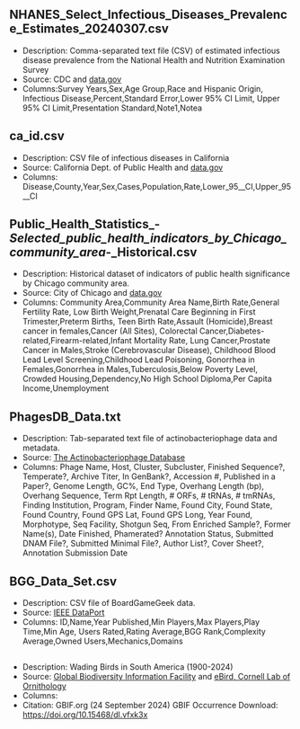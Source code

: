 ## NHANES_Select_Infectious_Diseases_Prevalence_Estimates_20240307.csv
- Description: Comma-separated text file (CSV) of estimated infectious disease
prevalence from the National Health and Nutrition Examination Survey
- Source: CDC and [data.gov](https://catalog.data.gov/dataset/nhanes-select-infectious-diseases-prevalence-estimates)
- Columns:Survey Years,Sex,Age Group,Race and Hispanic Origin,
Infectious Disease,Percent,Standard Error,Lower 95% CI Limit,
Upper 95% CI Limit,Presentation Standard,Note1,Notea

## ca_id.csv
- Description: CSV file of infectious diseases in California
- Source: California Dept. of Public Health and [data.gov](https://catalog.data.gov/dataset/infectious-diseases-by-disease-county-year-and-sex-6e856)
- Columns: Disease,County,Year,Sex,Cases,Population,Rate,Lower_95__CI,Upper_95__CI

## Public_Health_Statistics_-_Selected_public_health_indicators_by_Chicago_community_area_-_Historical.csv
- Description: Historical dataset of indicators of public health significance by
Chicago community area.
- Source: City of Chicago and [data.gov](https://catalog.data.gov/dataset/public-health-statistics-selected-public-health-indicators-by-chicago-community-area)
- Columns: Community Area,Community Area Name,Birth Rate,General Fertility Rate,
Low Birth Weight,Prenatal Care Beginning in First Trimester,Preterm Births,
Teen Birth Rate,Assault (Homicide),Breast cancer in females,Cancer (All Sites),
Colorectal Cancer,Diabetes-related,Firearm-related,Infant Mortality Rate,
Lung Cancer,Prostate Cancer in Males,Stroke (Cerebrovascular Disease),
Childhood Blood Lead Level Screening,Childhood Lead Poisoning,
Gonorrhea in Females,Gonorrhea in Males,Tuberculosis,Below Poverty Level,
Crowded Housing,Dependency,No High School Diploma,Per Capita Income,Unemployment

## PhagesDB_Data.txt
- Description: Tab-separated text file of actinobacteriophage data and metadata.
- Source: [The Actinobacteriophage Database](https://phagesdb.org/data/) 
- Columns: Phage Name, Host, Cluster, Subcluster, Finished Sequence?,
Temperate?, Archive Titer, In GenBank?, Accession #, Published in a Paper?,
Genome Length, GC%, End Type, Overhang Length (bp), Overhang Sequence, Term Rpt
Length, # ORFs, # tRNAs, # tmRNAs, Finding Institution, Program, Finder Name,
Found City, Found State, Found Country, Found GPS Lat, Found GPS Long, Year
Found, Morphotype, Seq Facility, Shotgun Seq, From Enriched Sample?, Former
Name(s), Date Finished, Phamerated? Annotation Status, Submitted DNAM File?,
Submitted Minimal File?, Author List?, Cover Sheet?, Annotation Submission Date

## BGG_Data_Set.csv
- Description: CSV file of BoardGameGeek data.
- Source: [IEEE DataPort](https://ieee-dataport.org/open-access/boardgamegeek-dataset-board-games)
- Columns: ID,Name,Year Published,Min Players,Max Players,Play Time,Min Age,
Users Rated,Rating Average,BGG Rank,Complexity Average,Owned Users,Mechanics,Domains

## 
- Description: Wading Birds in South America (1900-2024)
- Source: [Global Biodiversity Information Facility](https://www.gbif.org/dataset/search) and
[eBird, Cornell Lab of Ornithology](https://ebird.org/home)
- Columns: 
- Citation: GBIF.org (24 September 2024) GBIF Occurrence Download: https://doi.org/10.15468/dl.vfxk3x

